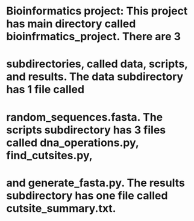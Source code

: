
# Bioinformatics project: This project has main directory called bioinfrmatics_project. There are 3 
# subdirectories, called data, scripts, and results. The data subdirectory has 1 file called 
# random_sequences.fasta. The scripts subdirectory has 3 files called dna_operations.py, find_cutsites.py, 
# and generate_fasta.py. The results subdirectory has one file called cutsite_summary.txt. 

